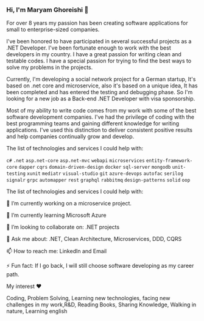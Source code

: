 ### Hi, I'm Maryam Ghoreishi 👋

For over 8 years my passion has been creating software applications for small to enterprise-sized companies.

I've been honored to have participated in several successful projects as a .NET Developer. I've been fortunate enough to work with the best developers in my country. 
I have a great passion for writing clean and testable codes. I have a special passion for trying to find the best ways to solve my problems in the projects.

Currently, I'm developing a social network project for a German startup, It's based on .net core and microservice, also it's based on a unique idea, It has been completed and has entered the testing and debugging phase. So I'm looking for a new job as a Back-end .NET Developer with visa sponsorship.

Most of my ability to write code comes from my work with some of the best software development companies. I've had the privilege of coding with the best programming teams and gaining different knowledge for writing applications. I've used this distinction to deliver consistent positive results and help companies continually grow and develop.


The list of technologies and services I could help with:

<code>c#</code> <code>.net</code> <code>asp.net-core</code> <code>asp.net-mvc</code> <code>webapi</code> <code>microservices</code> <code>entity-framework-core</code> <code>dapper</code> <code>cqrs</code> <code>domain-driven-design</code> <code>docker</code> <code>sql-server</code> <code>mongodb</code> <code>unit-testing</code> <code>xunit</code> <code>mediatr</code> <code>visual-studio</code> <code>git</code> <code>azure-devops</code> <code>autofac</code> <code>serilog</code> <code>signalr</code> <code>grpc</code> <code>automapper</code> <code>rest</code> <code>graphql</code> <code>rabbitmq</code> <code>design-patterns</code> <code>solid</code> <code>oop</code>


The list of technologies and services I could help with:


🔭 I’m currently working on a microservice project.

🌱 I’m currently learning Microsoft Azure

👯 I’m looking to collaborate on: .NET projects

💬 Ask me about: .NET, Clean Architecture, Microservices, DDD, CQRS

📫 How to reach me: LinkedIn and Email

⚡ Fun fact: If I go back, I will still choose software developing as my career path.

My interest ❤️

Coding, Problem Solving, Learning new technologies, facing new challenges in my work,R&D, Reading Books, Sharing Knowledge, Walking in nature, Learning english

<!--
**mghoreishi/mghoreishi** is a ✨ _special_ ✨ repository because its `README.md` (this file) appears on your GitHub profile.

Here are some ideas to get you started:

- 🔭 I’m currently working on ...
- 🌱 I’m currently learning ...
- 👯 I’m looking to collaborate on ...
- 🤔 I’m looking for help with ...
- 💬 Ask me about ...
- 📫 How to reach me: ...
- 😄 Pronouns: ...
- ⚡ Fun fact: ...
-->
